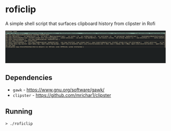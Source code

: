 # roficlip
A simple shell script that surfaces clipboard history from clipster in Rofi

![Roficlip Example](example.png)

## Dependencies

- ```gawk``` - https://www.gnu.org/software/gawk/
- ```clipster``` - https://github.com/mrichar1/clipster

## Running

    > ./roficlip
